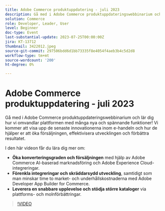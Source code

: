 ```yaml
---
title: Adobe Commerce produktuppdatering - juli 2023
description: Gå med i Adobe Commerce produktuppdateringswebbinarium och lär dig hur vi omvandlar plattformen med många nya och spännande funktioner! Vi kommer att visa upp de senaste innovationerna inom e-handeln och hur de hjälper er att öka försäljningen, effektivisera utvecklingen och förbättra resultatet. I den här videon får du lära dig hur du kan öka konverteringsgraden och försäljningen med hjälp av Adobe Commerce AI-baserad marknadsföring och Adobe Experience Cloud-integreringar.  Förenkla integreringar och skräddarsydd utveckling och minska samtidigt time to market- och underhållskostnaderna med Adobe Developer App Builder for Commerce.  Leverera en snabbare upplevelse och supporta större kataloger via plattforms- och molnförbättringar.
solution: Commerce
role: Developer, Leader, User
level: Beginner
doc-type: Event
last-substantial-update: 2023-07-25T00:00:00Z
jira: KT-13712
thumbnail: 3422012.jpeg
source-git-commit: 297506bdd6d1bb73335f8e4054f4aeb3b4c5d2d8
workflow-type: tm+mt
source-wordcount: '200'
ht-degree: 0%

---
```



# Adobe Commerce produktuppdatering - juli 2023

Gå med i Adobe Commerce produktuppdateringswebbinarium och lär dig hur vi omvandlar plattformen med många nya och spännande funktioner! Vi kommer att visa upp de senaste innovationerna inom e-handeln och hur de hjälper er att öka försäljningen, effektivisera utvecklingen och förbättra resultatet.

I den här videon får du lära dig mer om:
* **Öka konverteringsgraden och försäljningen** med hjälp av Adobe Commerce AI-baserad marknadsföring och Adobe Experience Cloud-integreringar.
* **Förenkla integreringar och skräddarsydd utveckling**, samtidigt som man minskar time to market- och underhållskostnaderna med Adobe Developer App Builder for Commerce.
* **Leverera en snabbare upplevelse och stödja större kataloger** via plattforms- och molnförbättringar.

>[!VIDEO](https://video.tv.adobe.com/v/3422012/?learn=on)